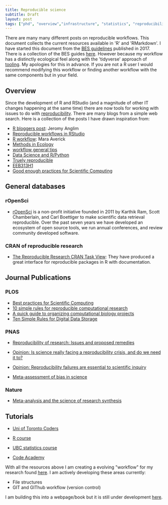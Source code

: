 ```yaml
---
title: Reproducible science
subtitle: Draft 
layout: post
tags: ["phd", "overview","infrastructure", "statistics", "reproducibility"]
---
```


There are many many different posts on reproducible workflows. This document collects the current resources available in 'R' and 'RMarkdown'. I have started this document from the [BES guidelines](https://github.com/BES2016Workshop/guidebook) published in 2017. There is a collection of the BES guides [here](https://www.britishecologicalsociety.org/publications/guides-to/). However because my workflow has a distinctly ecological feel along with the 'tidyverse' approach of [tooling](https://style.tidyverse.org/index.html). My apologies for this in advance. If you are not a R user I would recommend modifying this workflow or finding another workflow with the same components but in your field.

## Overview

Since the development of R and RStudio (and a magnitude of other IT changes happening at the same time) there are now tools for working with issues to do with [reproducibility](https://www.nature.com/news/1-500-scientists-lift-the-lid-on-reproducibility-1.19970). There are many blogs from a simple web search. 
Here is a collection of the posts I have drawn inspiration from:

- [R bloggers post](https://www.r-bloggers.com/reproducible-research-and-r-workflow/): Jeromy Anglim
- [Reproducible workflows in RStudio](https://cyberhelp.sesync.org/basic-git-lesson/2016/08/25/)
- [R workflow](https://maraaverick.rbind.io/2017/09/r-workflow-fun/): Mara Averick
- [Methods in Ecology](https://methodsblog.com/2016/10/05/reproducibility-with-r/)
- [workflow general tips](https://csgillespie.github.io/efficientR/workflow.html)
- [Data Science and R/Python](https://community.rstudio.com/t/data-science-project-template-for-r/3230)
- [Truely reproducible](https://timogrossenbacher.ch/2017/07/a-truly-reproducible-r-workflow/)
- [EEB313H1](https://uoftcoders.github.io/rcourse/lec16-rmarkdown.html)
- [Good enough practices for Scientific Computing](https://swcarpentry.github.io/good-enough-practices-in-scientific-computing/)

## General databases

### rOpenSci

- [rOpenSci](https://ropensci.org/about/) is a non-profit initiative founded in 2011 by Karthik Ram, Scott Chamberlain, and Carl Boettiger to make scientific data retrieval reproducible. Over the past seven years we have developed an ecosystem of open source tools, we run annual conferences, and review community developed software.

### CRAN of reproducible research

- [The Reproducible Research CRAN Task View](https://cran.r-project.org/web/views/ReproducibleResearch.html): They have produced a great interface for reproducible packages in R with documentation.

## Journal Publications

### PLOS 

- [Best practices for Scientific Computing](http://journals.plos.org/plosbiology/article?id=10.1371/journal.pbio.1001745)
- [10 simple rules for reproducible computational research](http://journals.plos.org/ploscompbiol/article?id=10.1371/journal.pcbi.1003285)
- [A quick guide to organizing computational biology projects](http://journals.plos.org/ploscompbiol/article?id=10.1371/journal.pcbi.1000424)
- [Ten Simple Rules for Digital Data Storage](http://journals.plos.org/ploscompbiol/article?id=10.1371/journal.pcbi.1005097)

### PNAS

 - [Reproducibility of research: Issues and proposed remedies](https://www.pnas.org/content/115/11/2561)

 - [Opinion: Is science really facing a reproducibility crisis, and do we need it to?](https://www.pnas.org/content/115/11/2628)

 - [Opinion: Reproducibility failures are essential to scientific inquiry](https://www.pnas.org/content/115/20/5042)

 - [Meta-assessment of bias in science](https://www.pnas.org/content/early/2017/03/15/1618569114)

### Nature

- [Meta-analysis and the science of research synthesis](https://www.nature.com/articles/nature25753)

## Tutorials

- [Uni of Toronto Coders](https://github.com/UofTCoders)

- [R course](https://github.com/UofTCoders/rcourse)
  
- [UBC statistics course](http://stat545.com/Classroom/)

- [Code Academy](https://www.codecademy.com/)

With all the resources above I am creating a evolving "workflow" for my research found [here](https://github.com/davan690/reproducible-guide/). I am actively developing these areas currently:

- File structures
- GIT and GIThub workflow (version control)

I am building this into a webpage/book but it is still under development [here]("https://www.ssnhub.com/reproducible-guide).